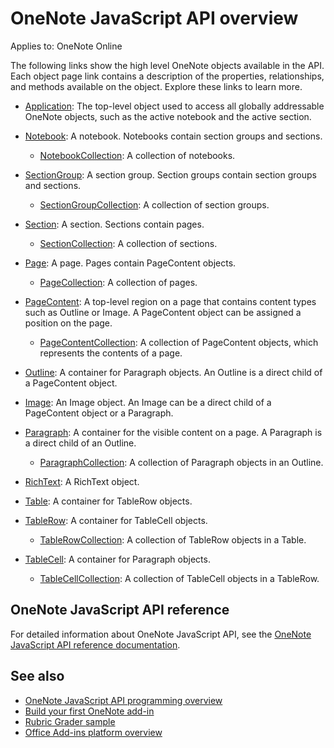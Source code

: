 # OneNote JavaScript API overview

Applies to: OneNote Online

The following links show the high level OneNote objects available in the API. Each object page link contains a description of the properties, relationships, and methods available on the object. Explore these links to learn more. 
	
- [Application](../../docs-ref-autogen/onenote/onenote.application.yml): The top-level object used to access all globally addressable OneNote objects, such as the active notebook and the active section.

- [Notebook](../../docs-ref-autogen/onenote/onenote.notebook.yml): A notebook. Notebooks contain section groups and sections.
    - [NotebookCollection](../../docs-ref-autogen/onenote/onenote.notebookcollection.yml): A collection of notebooks.

- [SectionGroup](../../docs-ref-autogen/onenote/onenote.sectiongroup.yml): A section group. Section groups contain section groups and sections.
    - [SectionGroupCollection](../../docs-ref-autogen/onenote/onenote.sectiongroupcollection.yml): A collection of section groups.

- [Section](../../docs-ref-autogen/onenote/onenote.section.yml): A section. Sections contain pages.
    - [SectionCollection](../../docs-ref-autogen/onenote/onenote.sectioncollection.yml): A collection of sections.

- [Page](../../docs-ref-autogen/onenote/onenote.page.yml): A page. Pages contain PageContent objects.
    - [PageCollection](../../docs-ref-autogen/onenote/onenote.pagecollection.yml): A collection of pages.

- [PageContent](../../docs-ref-autogen/onenote/onenote.pagecontent.yml): A top-level region on a page that contains content types such as Outline or Image. A PageContent object can be assigned a position on the page.
    - [PageContentCollection](../../docs-ref-autogen/onenote/onenote.pagecontentcollection.yml): A collection of PageContent objects, which represents the contents of a page.

- [Outline](../../docs-ref-autogen/onenote/onenote.outline.yml): A container for Paragraph objects. An Outline is a direct child of a PageContent object.

- [Image](../../docs-ref-autogen/onenote/onenote.image.yml): An Image object. An Image can be a direct child of a PageContent object or a Paragraph.

- [Paragraph](../../docs-ref-autogen/onenote/onenote.paragraph.yml): A container for the visible content on a page. A Paragraph is a direct child of an Outline.
    - [ParagraphCollection](../../docs-ref-autogen/onenote/onenote.paragraphcollection.yml): A collection of Paragraph objects in an Outline.

- [RichText](../../docs-ref-autogen/onenote/onenote.richtext.yml): A RichText object.

- [Table](../../docs-ref-autogen/onenote/onenote.table.yml): A container for TableRow objects.

- [TableRow](../../docs-ref-autogen/onenote/onenote.tablerow.yml): A container for TableCell objects.
    - [TableRowCollection](../../docs-ref-autogen/onenote/onenote.tablerowcollection.yml): A collection of TableRow objects in a Table.
 
- [TableCell](../../docs-ref-autogen/onenote/onenote.tablecell.yml): A container for Paragraph objects.
    - [TableCellCollection](../../docs-ref-autogen/onenote/onenote.tablecellcollection.yml): A collection of TableCell objects in a TableRow.

## OneNote JavaScript API reference

For detailed information about OneNote JavaScript API, see the [OneNote JavaScript API reference documentation](../../docs-ref-autogen/onenote.yml).

## See also

- [OneNote JavaScript API programming overview](https://docs.microsoft.com/office/dev/add-ins/onenote/onenote-add-ins-programming-overview)
- [Build your first OneNote add-in](https://docs.microsoft.com/office/dev/add-ins/onenote/onenote-add-ins-getting-started)
- [Rubric Grader sample](https://github.com/OfficeDev/OneNote-Add-in-Rubric-Grader)
- [Office Add-ins platform overview](https://docs.microsoft.com/office/dev/add-ins/overview/office-add-ins)
